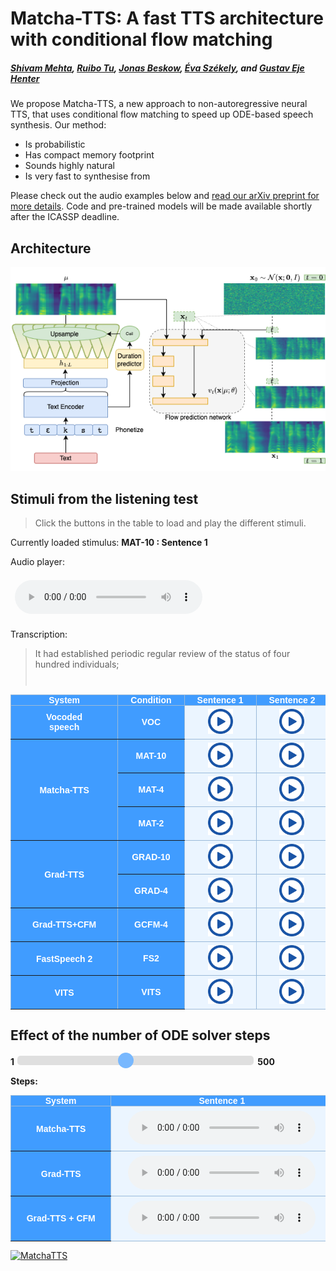 # Matcha-TTS: A fast TTS architecture with conditional flow matching

<head>
  <link rel="icon" type="image/x-icon" href="favicon.ico">
  <meta name="msapplication-TileColor" content="#da532c">
  <meta charset="UTF-8">
  <meta name="theme-color" content="#ffffff">
  <meta property="og:title" content="Matcha-TTS: A fast TTS architecture with conditional flow matching" />
  <meta name="og:description" content="We propose Matcha-TTS, a new approach to non-autoregressive neural TTS, that uses conditional flow matching to speed up ODE-based speech synthesis. Our method is probabilistic, has compact memory footprint, sounds highly natural, is very fast to synthesise from">
  <meta property="og:image" content="images/architecture.png" />
  <meta property="twitter:image" content="images/architecture.png" />
  <meta property="og:type" content="website" />
  <meta property="og:site_name" content="Matcha-TTS" />
  <meta name="twitter:card" content="images/architecture.png" />
  <meta name="viewport" content="width=device-width, initial-scale=1.0">
  <meta name="keywords" content="tts, text to speech, probabilistic machine learning, diffusion models, conditional flow matching, generative modelling, machine learning, deep learning, speech synthesis, research, phd">
  <meta name="description" content="We propose Matcha-TTS, a new approach to non-autoregressive neural TTS, that uses conditional flow matching to speed up ODE-based speech synthesis. Our method is probabilistic, has compact memory footprint, sounds highly natural, is very fast to synthesise from." />
</head>

##### [Shivam Mehta][shivam_profile], [Ruibo Tu][ruibo_profile], [Jonas Beskow][jonas_profile], [Éva Székely][eva_profile], and [Gustav Eje Henter][gustav_profile]

We propose Matcha-TTS, a new approach to non-autoregressive neural TTS, that uses conditional flow matching to speed up ODE-based speech synthesis. Our method:

- Is probabilistic
- Has compact memory footprint
- Sounds highly natural
- Is very fast to synthesise from

Please check out the audio examples below and [read our arXiv preprint for more details][arxiv_link].
Code and pre-trained models will be made available shortly after the ICASSP deadline.

[shivam_profile]: https://www.kth.se/profile/smehta
[ruibo_profile]: https://www.kth.se/profile/ruibo
[jonas_profile]: https://www.kth.se/profile/beskow
[eva_profile]: https://www.kth.se/profile/szekely
[gustav_profile]: https://people.kth.se/~ghe/
[this_page]: https://shivammehta25.github.io/Matcha-TTS
[arxiv_link]: https://arxiv.org/abs/2309.03199
[grad_tts_paper]: https://arxiv.org/abs/2105.06337
[vits_paper]: https://arxiv.org/abs/2106.06103
[fastspeech2_paper]: https://arxiv.org/abs/2006.04558

<style type="text/css">
    .tg {
    border-collapse: collapse;
    border-color: #9ABAD9;
    border-spacing: 0;
  }

  .tg td {
    background-color: #EBF5FF;
    border-color: #9ABAD9;
    border-style: solid;
    border-width: 1px;
    color: #444;
    font-family: Arial, sans-serif;
    font-size: 14px;
    overflow: hidden;
    padding: 0px 20px;
    word-break: normal;
    font-weight: bold;
    vertical-align: middle;
    text-align: center;
    white-space: nowrap;
  }

  .tg th {
    background-color: #409cff;
    border-color: #9ABAD9;
    border-style: solid;
    border-width: 1px;
    color: #fff;
    font-family: Arial, sans-serif;
    font-size: 14px;
    font-weight: bold;
    overflow: hidden;
    padding: 0px 20px;
    word-break: normal;
    font-weight: bold;
    vertical-align: middle;
    text-align: center;
    white-space: nowrap;
    margin: auto;
  }

  .tg th a {
    background-color: #409cff;
    color: #fff;
    text-decoration: none;
    font-family: Arial, sans-serif;
    font-size: 14px;
    font-weight: bold;
    overflow: hidden;
    padding: 0px 20px;
    word-break: normal;
    font-weight: bold;
    vertical-align: middle;
    text-align: center;
    white-space: nowrap;
    margin: auto;
  }

  .tg .tg-0pky {
    border-color: inherit;
    text-align: center;
    vertical-align: top,
  }

  td img {
    position: relative;
    margin: 0 auto;
    max-width: 650px;
    padding: 5px;
    border: 0px;
  }

  .tg .tg-fymr {
    border-color: inherit;
    font-weight: bold;
    text-align: center;
    vertical-align: top
  }
  .slider {
  -webkit-appearance: none;
  width: 75%;
  height: 15px;
  border-radius: 5px;
  background: #d3d3d3;
  outline: none;
  opacity: 0.7;
  -webkit-transition: .2s;
  transition: opacity .2s;
}

.slider::-webkit-slider-thumb {
  -webkit-appearance: none;
  appearance: none;
  width: 25px;
  height: 25px;
  border-radius: 50%;
  background: #409cff;
  cursor: pointer;
}

.slider::-moz-range-thumb {
  width: 25px;
  height: 25px;
  border-radius: 50%;
  background: #409cff;
  cursor: pointer;
}

/* audio {
    width: 240px;
} */

/* CSS */
.button-12 {
  display: flex;
  flex-direction: column;
  align-items: center;
  padding: 10px 54px;
  font-family: -apple-system, BlinkMacSystemFont, 'Roboto', sans-serif;
  font-weight: bold;
  border-radius: 6px;
  border: none;

  background: #6E6D70;
  box-shadow: 0px 0.5px 1px rgba(0, 0, 0, 0.1), inset 0px 0.5px 0.5px rgba(255, 255, 255, 0.5), 0px 0px 0px 0.5px rgba(0, 0, 0, 0.12);
  color: #DFDEDF;
  user-select: none;
  -webkit-user-select: none;
  touch-action: manipulation;
}

.button-12:focus {
  box-shadow: inset 0px 0.8px 0px -0.25px rgba(255, 255, 255, 0.2), 0px 0.5px 1px rgba(0, 0, 0, 0.1), 0px 0px 0px 3.5px rgba(58, 108, 217, 0.5);
  outline: 0;
}

audio {
  margin: 0.5em;
}

 .slider {
  -webkit-appearance: none;
  width: 75%;
  height: 15px;
  border-radius: 5px;
  background: #d3d3d3;
  outline: none;
  opacity: 0.7;
  -webkit-transition: .2s;
  transition: opacity .2s;
}

.slider::-webkit-slider-thumb {
  -webkit-appearance: none;
  appearance: none;
  width: 25px;
  height: 25px;
  border-radius: 50%;
  background: #409cff;
  cursor: pointer;
}

.slider::-moz-range-thumb {
  width: 25px;
  height: 25px;
  border-radius: 50%;
  background: #409cff;
  cursor: pointer;
}

</style>

<script src="transcripts.js"></script>

## Architecture

<img src="images/architecture.png" alt="Architecture of OverFlow" width="750"/>

<script>

transcript_listening_test = {
 1: "It had established periodic regular review of the status of four hundred individuals;",    //4
 2: "The narrative of these events is based largely on the recollections of the participants,", // 3
 3: "The jury did not believe him, and the verdict was for the defendants.",    //  7
 4: "One by one the huge uprights of black timber were fitted together,",        // 19
 5: "The position of this palmprint on the carton was parallel with the long axis of the box, and at right angles with the short axis;", //  23
 6: "The boy declared he saw no one, and accordingly passed through without paying the toll of a penny."    // 38
}

function play_audio(filename, audio_id,  condition_name, transcription){

    audio = document.getElementById(audio_id);
    audio_source = document.getElementById(audio_id + "-src");
    block_quote = document.getElementById(audio_id + "-transcript");
    stimulus_span = document.getElementById(audio_id + "-span");

    audio.pause();
    audio_source.src = filename;
    block_quote.innerHTML = transcription;
    stimulus_span.innerHTML = condition_name;
    audio.load();
    audio.play();
}

</script>

## Stimuli from the listening test

> Click the buttons in the table to load and play the different stimuli.

Currently loaded stimulus: <span id="stimuli-from-listening-test-span" style="font-weight: bold;"> MAT-10 : Sentence 1</span>

<p>Audio player: </p>
  <audio id="stimuli-from-listening-test" controls>
    <source id="stimuli-from-listening-test-src" src="stimuli/sample_from_test/MAT-10_1.wav" type="audio/wav">
  </audio>

<p> Transcription: </p>
<blockquote style="height: 60px">
  <p id="stimuli-from-listening-test-transcript">
    It had established periodic regular review of the status of four hundred individuals; 
  </p>
</blockquote>
<table class="tg">
  <thead>
    <tr>
      <th class="tg-0pky">System</th>
      <th class="tg-0pky">Condition</th>
      <th class="tg-0pky">Sentence 1</th>
      <th class="tg-0pky">Sentence 2</th>
      <th class="tg-0pky">Sentence 3</th>
      <th class="tg-0pky">Sentence 4</th>
      <th class="tg-0pky">Sentence 5</th>
      <th class="tg-0pky">Sentence 6</th>
    </tr>
  </thead>
  <tbody>
    <tr>
        <th class="tg-0pky">Vocoded <br> speech</th>
        <th class="tg-0pky">VOC</th>
        <td> <img src="images/play_button.png" height=40 style="cursor: pointer;" onclick="play_audio('stimuli/sample_from_test/VOC_1.wav', 'stimuli-from-listening-test', 'VOC , Sentence 1', transcript_listening_test[1])"/> </td>
        <td> <img src="images/play_button.png" height=40 style="cursor: pointer;" onclick="play_audio('stimuli/sample_from_test/VOC_2.wav', 'stimuli-from-listening-test', 'VOC , Sentence 2', transcript_listening_test[2])"/> </td>
        <td> <img src="images/play_button.png" height=40 style="cursor: pointer;" onclick="play_audio('stimuli/sample_from_test/VOC_3.wav', 'stimuli-from-listening-test', 'VOC , Sentence 3', transcript_listening_test[3])"/> </td>
        <td> <img src="images/play_button.png" height=40 style="cursor: pointer;" onclick="play_audio('stimuli/sample_from_test/VOC_4.wav', 'stimuli-from-listening-test', 'VOC , Sentence 4', transcript_listening_test[4])"/> </td>
        <td> <img src="images/play_button.png" height=40 style="cursor: pointer;" onclick="play_audio('stimuli/sample_from_test/VOC_5.wav', 'stimuli-from-listening-test', 'VOC , Sentence 5', transcript_listening_test[5])"/> </td>
        <td> <img src="images/play_button.png" height=40 style="cursor: pointer;" onclick="play_audio('stimuli/sample_from_test/VOC_6.wav', 'stimuli-from-listening-test', 'VOC , Sentence 6', transcript_listening_test[6])"/> </td>    
    </tr>
    <tr>
        <th class="tg-0pky" rowspan="3"><a href="https://shivammehta25.github.io/Matcha-TTS"> Matcha-TTS</a></th>
        <th class="tg-0pky">MAT-10</th>
        <td> <img src="images/play_button.png" height=40 style="cursor: pointer;" onclick="play_audio('stimuli/sample_from_test/MAT-10_1.wav', 'stimuli-from-listening-test', 'MAT-10 , Sentence 1', transcript_listening_test[1])"/> </td> 
        <td> <img src="images/play_button.png" height=40 style="cursor: pointer;" onclick="play_audio('stimuli/sample_from_test/MAT-10_2.wav', 'stimuli-from-listening-test', 'MAT-10 , Sentence 2', transcript_listening_test[2])"/> </td> 
        <td> <img src="images/play_button.png" height=40 style="cursor: pointer;" onclick="play_audio('stimuli/sample_from_test/MAT-10_3.wav', 'stimuli-from-listening-test', 'MAT-10 , Sentence 3', transcript_listening_test[3])"/> </td> 
        <td> <img src="images/play_button.png" height=40 style="cursor: pointer;" onclick="play_audio('stimuli/sample_from_test/MAT-10_4.wav', 'stimuli-from-listening-test', 'MAT-10 , Sentence 4', transcript_listening_test[4])"/> </td> 
        <td> <img src="images/play_button.png" height=40 style="cursor: pointer;" onclick="play_audio('stimuli/sample_from_test/MAT-10_5.wav', 'stimuli-from-listening-test', 'MAT-10 , Sentence 5', transcript_listening_test[5])"/> </td> 
        <td> <img src="images/play_button.png" height=40 style="cursor: pointer;" onclick="play_audio('stimuli/sample_from_test/MAT-10_6.wav', 'stimuli-from-listening-test', 'MAT-10 , Sentence 6', transcript_listening_test[6])"/> </td> 
    </tr>
    <tr>
        <th class="tg-0pky">MAT-4</th>
        <td> <img src="images/play_button.png" height=40 style="cursor: pointer;" onclick="play_audio('stimuli/sample_from_test/MAT-4_1.wav', 'stimuli-from-listening-test', 'MAT-4 , Sentence 1', transcript_listening_test[1])"/> </td> 
        <td> <img src="images/play_button.png" height=40 style="cursor: pointer;" onclick="play_audio('stimuli/sample_from_test/MAT-4_2.wav', 'stimuli-from-listening-test', 'MAT-4 , Sentence 2', transcript_listening_test[2])"/> </td> 
        <td> <img src="images/play_button.png" height=40 style="cursor: pointer;" onclick="play_audio('stimuli/sample_from_test/MAT-4_3.wav', 'stimuli-from-listening-test', 'MAT-4 : Sentence 3', transcript_listening_test[3])"/> </td> 
        <td> <img src="images/play_button.png" height=40 style="cursor: pointer;" onclick="play_audio('stimuli/sample_from_test/MAT-4_4.wav', 'stimuli-from-listening-test', 'MAT-4 : Sentence 4', transcript_listening_test[4])"/> </td> 
        <td> <img src="images/play_button.png" height=40 style="cursor: pointer;" onclick="play_audio('stimuli/sample_from_test/MAT-4_5.wav', 'stimuli-from-listening-test', 'MAT-4 , Sentence 5', transcript_listening_test[5])"/> </td> 
        <td> <img src="images/play_button.png" height=40 style="cursor: pointer;" onclick="play_audio('stimuli/sample_from_test/MAT-4_6.wav', 'stimuli-from-listening-test', 'MAT-4 , Sentence 6', transcript_listening_test[6])"/> </td>        
    </tr>
    <tr>
        <th class="tg-0pky">MAT-2</th>
        <td> <img src="images/play_button.png" height=40 style="cursor: pointer;" onclick="play_audio('stimuli/sample_from_test/MAT-2_1.wav', 'stimuli-from-listening-test', 'MAT-2 , Sentence 1', transcript_listening_test[1])"/> </td> 
        <td> <img src="images/play_button.png" height=40 style="cursor: pointer;" onclick="play_audio('stimuli/sample_from_test/MAT-2_2.wav', 'stimuli-from-listening-test', 'MAT-2 , Sentence 2', transcript_listening_test[2])"/> </td> 
        <td> <img src="images/play_button.png" height=40 style="cursor: pointer;" onclick="play_audio('stimuli/sample_from_test/MAT-2_3.wav', 'stimuli-from-listening-test', 'MAT-2 , Sentence 3', transcript_listening_test[3])"/> </td> 
        <td> <img src="images/play_button.png" height=40 style="cursor: pointer;" onclick="play_audio('stimuli/sample_from_test/MAT-2_4.wav', 'stimuli-from-listening-test', 'MAT-2 , Sentence 4', transcript_listening_test[4])"/> </td> 
        <td> <img src="images/play_button.png" height=40 style="cursor: pointer;" onclick="play_audio('stimuli/sample_from_test/MAT-2_5.wav', 'stimuli-from-listening-test', 'MAT-2 , Sentence 5', transcript_listening_test[5])"/> </td> 
        <td> <img src="images/play_button.png" height=40 style="cursor: pointer;" onclick="play_audio('stimuli/sample_from_test/MAT-2_6.wav', 'stimuli-from-listening-test', 'MAT-2 , Sentence 6', transcript_listening_test[6])"/> </td>       
    </tr>
    <tr>
        <th class="tg-0pky" rowspan="2"><a href="https://arxiv.org/abs/2105.06337">Grad-TTS</a></th>
        <th class="tg-0pky">GRAD-10</th>
        <td> <img src="images/play_button.png" height=40 style="cursor: pointer;" onclick="play_audio('stimuli/sample_from_test/GRAD-10_1.wav', 'stimuli-from-listening-test', 'GRAD-10 , Sentence 1', transcript_listening_test[1])"/> </td> 
        <td> <img src="images/play_button.png" height=40 style="cursor: pointer;" onclick="play_audio('stimuli/sample_from_test/GRAD-10_2.wav', 'stimuli-from-listening-test', 'GRAD-10 , Sentence 2', transcript_listening_test[2])"/> </td> 
        <td> <img src="images/play_button.png" height=40 style="cursor: pointer;" onclick="play_audio('stimuli/sample_from_test/GRAD-10_3.wav', 'stimuli-from-listening-test', 'GRAD-10 , Sentence 3', transcript_listening_test[3])"/> </td> 
        <td> <img src="images/play_button.png" height=40 style="cursor: pointer;" onclick="play_audio('stimuli/sample_from_test/GRAD-10_4.wav', 'stimuli-from-listening-test', 'GRAD-10 , Sentence 4', transcript_listening_test[4])"/> </td> 
        <td> <img src="images/play_button.png" height=40 style="cursor: pointer;" onclick="play_audio('stimuli/sample_from_test/GRAD-10_5.wav', 'stimuli-from-listening-test', 'GRAD-10 , Sentence 5', transcript_listening_test[5])"/> </td> 
        <td> <img src="images/play_button.png" height=40 style="cursor: pointer;" onclick="play_audio('stimuli/sample_from_test/GRAD-10_6.wav', 'stimuli-from-listening-test', 'GRAD-10 , Sentence 6', transcript_listening_test[6])"/> </td>       
    </tr>
    <tr>
        <th class="tg-0pky">GRAD-4</th>
        <td> <img src="images/play_button.png" height=40 style="cursor: pointer;" onclick="play_audio('stimuli/sample_from_test/GRAD-4_1.wav', 'stimuli-from-listening-test', 'GRAD-4 , Sentence 1', transcript_listening_test[1])"/> </td> 
        <td> <img src="images/play_button.png" height=40 style="cursor: pointer;" onclick="play_audio('stimuli/sample_from_test/GRAD-4_2.wav', 'stimuli-from-listening-test', 'GRAD-4 , Sentence 2', transcript_listening_test[2])"/> </td> 
        <td> <img src="images/play_button.png" height=40 style="cursor: pointer;" onclick="play_audio('stimuli/sample_from_test/GRAD-4_3.wav', 'stimuli-from-listening-test', 'GRAD-4 , Sentence 3', transcript_listening_test[3])"/> </td> 
        <td> <img src="images/play_button.png" height=40 style="cursor: pointer;" onclick="play_audio('stimuli/sample_from_test/GRAD-4_4.wav', 'stimuli-from-listening-test', 'GRAD-4 , Sentence 4', transcript_listening_test[4])"/> </td> 
        <td> <img src="images/play_button.png" height=40 style="cursor: pointer;" onclick="play_audio('stimuli/sample_from_test/GRAD-4_5.wav', 'stimuli-from-listening-test', 'GRAD-4 , Sentence 5', transcript_listening_test[5])"/> </td> 
        <td> <img src="images/play_button.png" height=40 style="cursor: pointer;" onclick="play_audio('stimuli/sample_from_test/GRAD-4_6.wav', 'stimuli-from-listening-test', 'GRAD-4 , Sentence 6', transcript_listening_test[6])"/> </td>       
    </tr>
    <tr>
        <th class="tg-0pky">Grad-TTS+CFM</th>
        <th class="tg-0pky">GCFM-4</th>
        <td> <img src="images/play_button.png" height=40 style="cursor: pointer;" onclick="play_audio('stimuli/sample_from_test/GCFM-4_1.wav', 'stimuli-from-listening-test', 'GCFM-4 , Sentence 1', transcript_listening_test[1])"/> </td> 
        <td> <img src="images/play_button.png" height=40 style="cursor: pointer;" onclick="play_audio('stimuli/sample_from_test/GCFM-4_2.wav', 'stimuli-from-listening-test', 'GCFM-4 , Sentence 2', transcript_listening_test[2])"/> </td> 
        <td> <img src="images/play_button.png" height=40 style="cursor: pointer;" onclick="play_audio('stimuli/sample_from_test/GCFM-4_3.wav', 'stimuli-from-listening-test', 'GCFM-4 , Sentence 3', transcript_listening_test[3])"/> </td> 
        <td> <img src="images/play_button.png" height=40 style="cursor: pointer;" onclick="play_audio('stimuli/sample_from_test/GCFM-4_4.wav', 'stimuli-from-listening-test', 'GCFM-4 , Sentence 4', transcript_listening_test[4])"/> </td> 
        <td> <img src="images/play_button.png" height=40 style="cursor: pointer;" onclick="play_audio('stimuli/sample_from_test/GCFM-4_5.wav', 'stimuli-from-listening-test', 'GCFM-4 , Sentence 5', transcript_listening_test[5])"/> </td> 
        <td> <img src="images/play_button.png" height=40 style="cursor: pointer;" onclick="play_audio('stimuli/sample_from_test/GCFM-4_6.wav', 'stimuli-from-listening-test', 'GCFM-4 , Sentence 6', transcript_listening_test[6])"/> </td>       
    </tr>
    <tr>
        <th class="tg-0pky"><a href="https://arxiv.org/abs/2006.04558">FastSpeech 2</a></th>
        <th class="tg-0pky">FS2</th>
        <td> <img src="images/play_button.png" height=40 style="cursor: pointer;" onclick="play_audio('stimuli/sample_from_test/FS2_1.wav', 'stimuli-from-listening-test', 'FS2 , Sentence 1', transcript_listening_test[1])"/> </td> 
        <td> <img src="images/play_button.png" height=40 style="cursor: pointer;" onclick="play_audio('stimuli/sample_from_test/FS2_2.wav', 'stimuli-from-listening-test', 'FS2 , Sentence 2', transcript_listening_test[2])"/> </td> 
        <td> <img src="images/play_button.png" height=40 style="cursor: pointer;" onclick="play_audio('stimuli/sample_from_test/FS2_3.wav', 'stimuli-from-listening-test', 'FS2 , Sentence 3', transcript_listening_test[3])"/> </td> 
        <td> <img src="images/play_button.png" height=40 style="cursor: pointer;" onclick="play_audio('stimuli/sample_from_test/FS2_4.wav', 'stimuli-from-listening-test', 'FS2 , Sentence 4', transcript_listening_test[4])"/> </td> 
        <td> <img src="images/play_button.png" height=40 style="cursor: pointer;" onclick="play_audio('stimuli/sample_from_test/FS2_5.wav', 'stimuli-from-listening-test', 'FS2 , Sentence 5', transcript_listening_test[5])"/> </td> 
        <td> <img src="images/play_button.png" height=40 style="cursor: pointer;" onclick="play_audio('stimuli/sample_from_test/FS2_6.wav', 'stimuli-from-listening-test', 'FS2 , Sentence 6', transcript_listening_test[6])"/> </td>       
    </tr>
    <tr>
        <th class="tg-0pky"><a href="https://arxiv.org/abs/2106.06103">VITS</a></th>
        <th class="tg-0pky">VITS</th>
        <td> <img src="images/play_button.png" height=40 style="cursor: pointer;" onclick="play_audio('stimuli/sample_from_test/VITS_1.wav', 'stimuli-from-listening-test', 'VITS , Sentence 1', transcript_listening_test[1])"/> </td> 
        <td> <img src="images/play_button.png" height=40 style="cursor: pointer;" onclick="play_audio('stimuli/sample_from_test/VITS_2.wav', 'stimuli-from-listening-test', 'VITS , Sentence 2', transcript_listening_test[2])"/> </td> 
        <td> <img src="images/play_button.png" height=40 style="cursor: pointer;" onclick="play_audio('stimuli/sample_from_test/VITS_3.wav', 'stimuli-from-listening-test', 'VITS , Sentence 3', transcript_listening_test[3])"/> </td> 
        <td> <img src="images/play_button.png" height=40 style="cursor: pointer;" onclick="play_audio('stimuli/sample_from_test/VITS_4.wav', 'stimuli-from-listening-test', 'VITS , Sentence 4', transcript_listening_test[4])"/> </td> 
        <td> <img src="images/play_button.png" height=40 style="cursor: pointer;" onclick="play_audio('stimuli/sample_from_test/VITS_5.wav', 'stimuli-from-listening-test', 'VITS , Sentence 5', transcript_listening_test[5])"/> </td> 
        <td> <img src="images/play_button.png" height=40 style="cursor: pointer;" onclick="play_audio('stimuli/sample_from_test/VITS_6.wav', 'stimuli-from-listening-test', 'VITS , Sentence 6', transcript_listening_test[6])"/> </td>       
    </tr>
  </tbody>
</table>

## Effect of the number of ODE solver steps

<div class="slidecontainer">
  <label for="itr_slider"><span style="font-weight:bold"> 1 </span></label>
  <input type="range" min="1" max="12" value="6" class="slider" id="itr_slider">
  <label for="itr_slider"><span style="font-weight:bold"> 500 </span> </label>
  <p><span style="font-weight:bold">Steps:</span> <span class="itr_val"></span>
  </p>
</div>

<script>

  var itr_slider = document.getElementById("itr_slider");
  var itr_vals = document.getElementsByClassName("itr_val");
  
  // Functions to update values
  var iterations = {
                     1: 1,
                     2: 2,
                     3: 3,
                     4: 4,
                     5: 5,
                     6: 10,
                     7: 15,
                     8: 20,
                     9: 25,
                     10: 50,
                     11: 100,
                     12: 500,
  };
  function updateVals(classes, value){
    for(var i=0; i < classes.length; i++) {
        classes[i].innerHTML= iterations[parseInt(value)];
    }
  }

  let systems = [
      "MAT",
      "GRAD",
      "GCFM"
  ]

  updateVals(itr_vals, 6);
  itr_slider.oninput = function() {
    updateVals(itr_vals, this.value);
    let iteration = iterations[parseInt(this.value)];
    // Update sources


    for (let sent=1; sent <= 3; sent++){
      for (let system_idx = 0; system_idx < systems.length; system_idx++){
        let audio = document.getElementById(systems[system_idx] + "_sent_" + sent);
        let audio_src = document.getElementById( systems[system_idx] + "_sent_src_" + sent);

        audio_src.src = "stimuli/number_of_ode_solver/" + systems[system_idx] + "-" + iteration + "_" + sent + ".wav";
        audio.load();        

      }
    }
  }
</script>

<table class="tg">
  <thead>
    <tr>
      <th class="tg-0pky">System</th>
      <th class="tg-0pky">Sentence 1</th>
      <th class="tg-0pky">Sentence 2</th>
      <th class="tg-0pky">Sentence 3</th>
    </tr>
  </thead>
  <tbody>
    <tr>
      <th class="tg-0pky"><a href="https://shivammehta25.github.io/Matcha-TTS">Matcha-TTS</a></th>
      <td>
        <audio id="MAT_sent_1" controls>
            <source id="MAT_sent_src_1" src="stimuli/number_of_ode_solver/MAT-10_1.wav" type="audio/wav">
        </audio>
      </td>
      <td>
        <audio id="MAT_sent_2" controls>
            <source id="MAT_sent_src_2" src="stimuli/number_of_ode_solver/MAT-10_2.wav" type="audio/wav">
        </audio>
      </td>
      <td>
        <audio id="MAT_sent_3" controls>
            <source id="MAT_sent_src_3" src="stimuli/sample_from_test/MAT-10_3.wav" type="audio/wav">
        </audio>
      </td>
    </tr>
    <tr>
      <th class="tg-0pky"><a href="https://arxiv.org/abs/2105.06337">Grad-TTS</a></th>
      <td>
        <audio id="GRAD_sent_1" controls>
            <source id="GRAD_sent_src_1" src="stimuli/number_of_ode_solver/GRAD-10_1.wav" type="audio/wav">
        </audio>
      </td>
      <td>
        <audio id="GRAD_sent_2" controls>
            <source id="GRAD_sent_src_2" src="stimuli/number_of_ode_solver/GRAD-10_2.wav" type="audio/wav">
        </audio>
      </td>
      <td>
        <audio id="GRAD_sent_3" controls>
            <source id="GRAD_sent_src_3" src="stimuli/number_of_ode_solver/GRAD-10_3.wav" type="audio/wav">
        </audio>
      </td>
    </tr>
    <tr>
      <th class="tg-0pky">Grad-TTS + CFM</th>
      <td>
        <audio id="GCFM_sent_1" controls>
            <source id="GCFM_sent_src_1" src="stimuli/number_of_ode_solver/GCFM-10_1.wav" type="audio/wav">
        </audio>
      </td>
      <td>
        <audio id="GCFM_sent_2" controls>
            <source id="GCFM_sent_src_2" src="stimuli/number_of_ode_solver/GCFM-10_2.wav" type="audio/wav">
        </audio>
      </td>
      <td>
        <audio id="GCFM_sent_3" controls>
            <source id="GCFM_sent_src_3" src="stimuli/number_of_ode_solver/GCFM-10_3.wav" type="audio/wav">
        </audio>
      </td>
    </tr>

  </tbody>
</table>

[![MatchaTTS](https://hits.seeyoufarm.com/api/count/incr/badge.svg?url=https://shivammehta25.github.io/Matcha-TTS&count_bg=%23409CFF&title_bg=%23555555&icon=&icon_color=%23E7E7E7&title=Matcha-TTS&edge_flat=false)][this_page]
